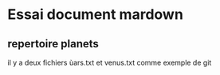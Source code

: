 # Essai document mardown
## repertoire planets

il y a deux fichiers ùars.txt et venus.txt comme exemple de git
